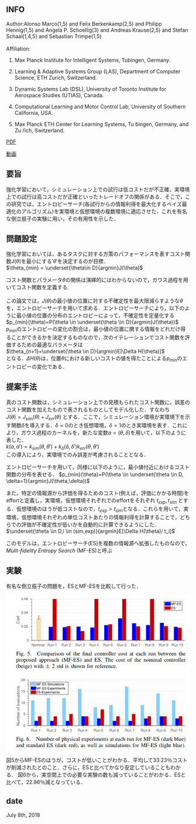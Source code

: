 ## INFO
Author:Alonso Marco(1,5) and Felix Berkenkamp(2,5) and Philipp Hennig(1,5) and Angela P. Schoellig(3) and Andreas Krause(2,5) and Stefan Schaal(1,4,5) and Sebastian Trimpe(1,5)\
\
Affiliation:
1. Max Planck Institute for Intelligent Systems, Tubingen, Germany.

2. Learning & Adaptive Systems Group (LAS), Department of Computer Science, ETH Zurich, Switzerland.

3. Dynamic Systems Lab (DSL), University of Toronto Institute for Aerospace Studies (UTIAS), Canada.

4. Computational Learning and Motor Control Lab, University of Southern California, USA.

5. Max Planck ETH Center for Learning Systems, Tu ̈bingen, Germany, and Zu ̈rich, Switzerland.

[PDF](https://arxiv.org/abs/1703.01250)

[動画](https://youtube.com/watch?v=oq9Qgq1Ipp8)



## 要旨
強化学習において，シミュレーション上での試行は低コストだが不正確，実環境上での試行は高コストだが正確といったトレードオフの関係がある．そこで，この研究では，エントロピーサーチ(各試行からの情報利得を最大化するベイズ最適化のアルゴリズム)を実環境と仮想環境の複数環境に適応させた．これを有名な倒立振子の実験に用い，その有用性を示した．

## 問題設定
強化学習においては，あるタスクに対する方策のパフォーマンスを表すコスト関数$J(\theta)$を最小にする$'\theta'$を決定するのが目標．\
$\theta_{min} = \underset{\theta\in D}{argmin}J(\theta)$

コスト関数とパラメータ$\theta$の関係は演繹的にはわからないので，ガウス過程を用いてコスト関数を定義する.\
\
この論文では，$J(\theta)$の最小値の位置に対する不確定性を最大限減らすような$\theta$を，エントロピーサーチを用いて求める．エントロピーサーチにより，以下のように最小値の位置の分布のエントロピーによって，不確定性を定量化する\
$p_{min}(\theta)=P(\theta \in \underset{\theta \in D}{argmin}J(\theta))$  
$p_{min}$のエントロピーの変化の割合は，最小値の位置に関する情報をどれだけ得ることができるかを決定するものなので，次のイテレーションでコスト関数を評価するための最適なパラメータは\
$\theta_{n+1}=\underset{\theta \in D}{argmin}E[\Delta H(\theta)]$\
となる．$\Delta H(\theta)$は，位置$\theta$における新しいコストの値を得たことによる$p_{min}$のエントロピーの変化である．

## 提案手法
真のコスト関数は，シミュレーション上での見積もられたコスト関数に，誤差のコスト関数を加えたもので表されるものとしてモデル化した．すなわち\
$J(\theta)=J_{sim}(\theta)+J_{err}(\theta)$
とする．ここで，シミュレーション環境か実環境下を示す関数$\delta$を導入する．$\delta=0$のとき仮想環境，$\delta=1$のとき実環境を表す．これにより，ガウス過程のカーネルを，新たな変数$a=(\theta,\delta)$を用いて，以下のように表した．\
$k(a,a')=k_{sim}(\theta, \theta')+k_{\delta}(\delta,\delta')k_{err}(\theta, \theta')$\
この導入により，実環境でのみ誤差が考慮されることとなる．

エントロピーサーチを用いて，同様に以下のように，最小値付近におけるコスト関数の分布を表せる．
$p_{min}(\theta)=P(\theta \in \underset{\theta \in D, \delta=1}{argmin}J(\theta,\delta))$  

また，特定の情報源から評価を得るためのコスト(例えば，評価にかかる時間)をeffortと定義し，実環境，仮想環境それぞれでのeffortをそれぞれ $t_{exp},t_{sim}$ とする．仮想環境のほうが低コストなので，$t_{exp}>t_{sim}$となる．これらを用いて，実環境，仮想環境それぞれの単位コストあたりの情報利得を計算することで，どちらでの評価が不確定性が低いかを自動的に計算できるようにした．\
$\underset{\theta \in D,i \in (sim,exp)}{argmin}E[\Delta H(\theta)/ t_i]$

このモデルは，エントロピーサーチ(ES)を複数の情報源へ拡張したものなので，_Mulit-fidelity_ _Entropy_ _Search_ (MF-ES)と呼ぶ

## 実験
有名な倒立振子の問題を，ESとMF-ESを比較して行った．

![スクショ](https://github.com/Yuchi713/paper_summary/blob/master/pic/Virtual%20vs.%20Real:%20Trading%20Off%20Simulations%20and%20Physical%20Experiments%20in%20Reinforcement%20Learning%20with%20Bayesian%20Optimization.png)

図5からMF-ESのほうが，コストが低いことがわかる．平均して33.23％コストが削減されたとのこと．さらに，ESと比べてかなり安定していることもわかる．
図6から，実空間上での必要な実験の数も減っていることがわかる．ESと比べて，22.86％減となっている．


## date
July 8th, 2018